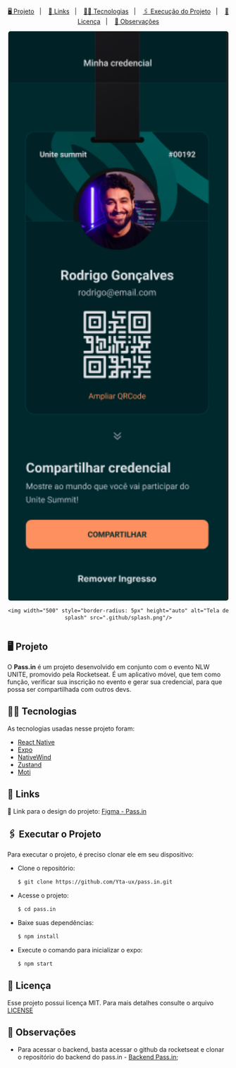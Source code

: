 <p align="center">
    <a href="#-projeto">🖥 Projeto</a>&nbsp;&nbsp;&nbsp;|&nbsp;&nbsp;&nbsp;
    <a href="#-projeto">🔗 Links</a>&nbsp;&nbsp;&nbsp;|&nbsp;&nbsp;&nbsp;
    <a href="#-tecnologias">👨‍💻 Tecnologias</a>&nbsp;&nbsp;&nbsp;|&nbsp;&nbsp;&nbsp;
    <a href="#-executar-o-projeto">🖇 Execução do Projeto</a>&nbsp;&nbsp;&nbsp;|&nbsp;&nbsp;&nbsp;
    <a href="#-licença">📃 Licença</a>&nbsp;&nbsp;&nbsp;|&nbsp;&nbsp;&nbsp;
    <a href="#-observações">📌 Observações</a>
</p>
<div style="display: flex; flex-direction: row; justify-content: center; align-items: center; flex-wrap: wrap"  align="center">
    <img width="500" style="border-radius: 5px" height="auto" alt="Página principal do pass.in" src=".github/home.png"/>

    <img width="500" style="border-radius: 5px" height="auto" alt="Tela de splash" src=".github/splash.png"/>
</div>


## 🖥 Projeto
O **Pass.in** é um projeto desenvolvido em conjunto com o evento NLW UNITE, promovido pela Rocketseat. É um aplicativo móvel, que tem como função, verificar sua inscrição no evento e gerar sua credencial, para que possa ser compartilhada com outros devs.

## 👨‍💻 Tecnologias
As tecnologias usadas nesse projeto foram:
- [React Native](https://reactnative.dev/)
- [Expo](https://expo.dev/)
- [NativeWind](https://www.nativewind.dev/)
- [Zustand](https://docs.pmnd.rs/zustand/getting-started/introduction)
- [Moti](https://moti.fyi/)


## 🔗 Links
🎨 Link para o design do projeto: [Figma - Pass.in](https://www.figma.com/file/KfXBPGh4x0mykabMDCHi9e/pass.in-(Community)?type=design&node-id=7-2&mode=design&t=LT6rlenOXzRB4AgI-0)


## 🖇 Executar o Projeto
Para executar o projeto, é preciso clonar ele em seu dispositivo:

- Clone o repositório:
    ```bash
    $ git clone https://github.com/Yta-ux/pass.in.git
    ```
- Acesse o projeto:
    ```bash
    $ cd pass.in
    ```
- Baixe suas dependências:
    ```bash
    $ npm install
    ```
- Execute o comando para inicializar o expo:
    ```bash
    $ npm start
    ```
 
##  📃 Licença
Esse projeto possui licença MIT. Para mais detalhes consulte o arquivo [LICENSE](LICENSE.md)


## 📌 Observações
- Para acessar o backend, basta acessar o github da rocketseat e clonar o repositório do backend do pass.in - [Backend Pass.in]("https://github.com/rocketseat-education/nlw-unite-nodejs");
